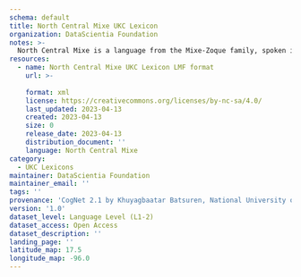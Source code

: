 ```yaml
---
schema: default
title: North Central Mixe UKC Lexicon
organization: DataScientia Foundation
notes: >-
  North Central Mixe is a language from the Mixe-Zoque family, spoken in North America. The UKC Lexicon of North Central Mixe is represented as a lexico-semantic network. It consists of words, word senses, synsets, as well as sense-level and synset-level relationships.
resources:
  - name: North Central Mixe UKC Lexicon LMF format
    url: >-
      
    format: xml
    license: https://creativecommons.org/licenses/by-nc-sa/4.0/
    last_updated: 2023-04-13
    created: 2023-04-13
    size: 0
    release_date: 2023-04-13
    distribution_document: ''
    language: North Central Mixe
category:
  - UKC Lexicons
maintainer: DataScientia Foundation
maintainer_email: ''
tags: ''
provenance: 'CogNet 2.1 by Khuyagbaatar Batsuren, National University of Mongolia (http://cognet.ukc.disi.unitn.it); Native Languages of the Americas 2021.11. by Laura Redish and Orrin Lewis (http://www.native-languages.org); Princeton WordNet 2.1 by Princeton University (https://wordnet.princeton.edu)'
version: '1.0'
dataset_level: Language Level (L1-2)
dataset_access: Open Access
dataset_description: ''
landing_page: ''
latitude_map: 17.5
longitude_map: -96.0
---
```

